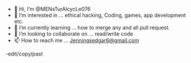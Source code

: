 - 👋 Hi, I’m @MENsTurAlcycLe076
- 👀 I’m interested in ... ethical hacking, Coding, games, app development etc.
- 🌱 I’m currently learning ... how to merge any and all pull request.
- 💞️ I’m looking to collaborate on ... read/write code
- 📫 How to reach me ... Jenningsedgar6@gmail.com

<!---
MENsTurAlcycLe076/MENsTurAlcycLe076 is a ✨ special ✨ repository because its `README.md` (this file) appears on your GitHub profile.
You can click the Preview link to take a look at your changes.
--->

-edit/copy/past
